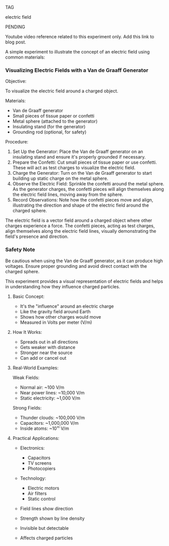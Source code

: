 TAG

electric field

PENDING

Youtube video reference related to this experiment only.
Add this link to blog post.

A simple experiment to illustrate the concept of an electric field using common materials:

### Visualizing Electric Fields with a Van de Graaff Generator

Objective:

To visualize the electric field around a charged object.

Materials:

- Van de Graaff generator
- Small pieces of tissue paper or confetti
- Metal sphere (attached to the generator)
- Insulating stand (for the generator)
- Grounding rod (optional, for safety)

Procedure:

1. Set Up the Generator: Place the Van de Graaff generator on an insulating stand and ensure it's properly grounded if necessary.
2. Prepare the Confetti: Cut small pieces of tissue paper or use confetti. These will act as test charges to visualize the electric field.
3. Charge the Generator: Turn on the Van de Graaff generator to start building up static charge on the metal sphere.
4. Observe the Electric Field: Sprinkle the confetti around the metal sphere. As the generator charges, the confetti pieces will align themselves along the electric field lines, moving away from the sphere.
5. Record Observations: Note how the confetti pieces move and align, illustrating the direction and shape of the electric field around the charged sphere.

The electric field is a vector field around a charged object where other charges experience a force. The confetti pieces, acting as test charges, align themselves along the electric field lines, visually demonstrating the field's presence and direction.

### Safety Note

Be cautious when using the Van de Graaff generator, as it can produce high voltages. Ensure proper grounding and avoid direct contact with the charged sphere.

This experiment provides a visual representation of electric fields and helps in understanding how they influence charged particles.

1. Basic Concept:

   - It's the "influence" around an electric charge
   - Like the gravity field around Earth
   - Shows how other charges would move
   - Measured in Volts per meter (V/m)

2. How It Works:

   - Spreads out in all directions
   - Gets weaker with distance
   - Stronger near the source
   - Can add or cancel out

3. Real-World Examples:

   Weak Fields:

   - Normal air: ~100 V/m
   - Near power lines: ~10,000 V/m
   - Static electricity: ~1,000 V/m

   Strong Fields:

   - Thunder clouds: ~100,000 V/m
   - Capacitors: ~1,000,000 V/m
   - Inside atoms: ~10¹¹ V/m

4. Practical Applications:

   - Electronics:
     * Capacitors
     * TV screens
     * Photocopiers
   - Technology:
     * Electric motors
     * Air filters
     * Static control

   - Field lines show direction
   - Strength shown by line density
   - Invisible but detectable
   - Affects charged particles
